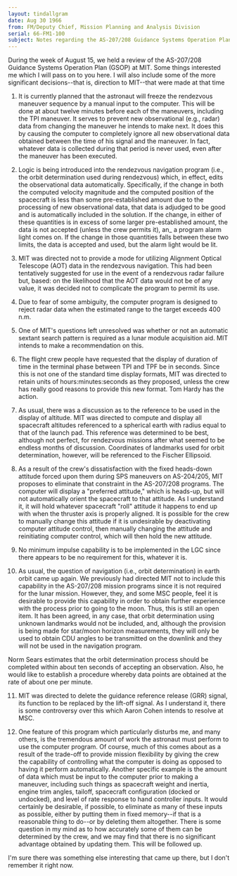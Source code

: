 ```yaml
---
layout: tindallgram
date: Aug 30 1966 
from: FM/Deputy Chief, Mission Planning and Analysis Division
serial: 66-FM1-100
subject: Notes regarding the AS-207/208 Guidance Systems Operation Plan (GSOP) meeting with MIT
---
```

During the week of August 15, we held a review of the AS-207/208 Guidance
Systems Operation Plan (GSOP) at MIT. Some things interested me which
I will pass on to you here. I will also include some of the more significant 
decisions--that is, direction to MIT--that were made at that
time

1. It is currently planned that the astronaut will freeze the rendezvous 
maneuver sequence by a manual input to the computer. This will
be done at about twelve minutes before each of the maneuvers, including
the TPI maneuver. It serves to prevent new observational (e.g., radar)
data from changing the maneuver he intends to make next. It does this
by causing the computer to completely ignore all new observational data
obtained between the time of his signal and the maneuver. In fact,
whatever data is collected during that period is never used, even after
the maneuver has been executed.

2. Logic is being introduced into the rendezvous navigation program
(i.e., the orbit determination used during rendezvous) which, in effect,
edits the observational data automatically. Specifically, if the change
in both the computed velocity magnitude and the computed position of the
spacecraft is less than some pre-established amount due to the processing
of new observational data, that data is adjudged to be good and is automatically 
included in the solution. If the change, in either of these
quantities is in excess of some larger pre-established amount, the data
is not accepted (unless the crew permits it), an_ a program alarm light
comes on. If the change in those quantities falls between these two
limits, the data is accepted and used, but the alarm light would be lit.

3. MIT was directed not to provide a mode for utilizing Alignment
Optical Telescope (AOT) data in the rendezvous navigation. This had been
tentatively suggested for use in the event of a rendezvous radar failure
but, based: on the likelihood that the AOT data would not be of any value,
it was decided not to complicate the program to permit its use.

4. Due to fear of some ambiguity, the computer program is designed
to reject radar data when the estimated range to the target exceeds
400 n.m.

5. One of MIT's questions left unresolved was whether or not an
automatic sextant search pattern is required as a lunar module acquisition
aid. MIT intends to make a recommendation on this.

6. The flight crew people have requested that the display of duration
of time in the terminal phase between TPI and TPF be in seconds.
Since this is not one of the standard time display formats, MIT was
directed to retain units of hours:minutes:seconds as they proposed,
unless the crew has really good reasons to provide this new format.
Tom Hardy has the action.

7. As usual, there was a discussion as to the reference to be used
in the display of altitude. MIT was directed to compute and display all
spacecraft altitudes referenced to a spherical earth with radius equal
to that of the launch pad. This reference was determined to be best,
although not perfect, for rendezvous missions after what seemed to be
endless months of discussion. Coordinates of landmarks used for orbit
determination, however, will be referenced to the Fischer Ellipsoid.

8. As a result of the crew's dissatisfaction with the fixed heads-down 
attitude forced upon them during SPS maneuvers on AS-204/205, MIT
proposes to eliminate that constraint in the AS-207/208 programs. The
computer will display a "preferred attitude," which is heads-up, but
will not automatically orient the spacecraft to that attitude. As I
understand it, it will hold whatever spacecraft "roll" attitude it happens 
to end up with when the thruster axis is properly aligned. It is
possible for the crew to manually change this attitude if it is undesirable 
by deactivating computer attitude control, then manually changing
the attitude and reinitiating computer control, which will then hold the
new attitude.

9. No minimum impulse capability is to be implemented in the LGC
since there appears to be no requirement for this, whatever it is.

10. As usual, the question of navigation (i.e., orbit determination)
in earth orbit came up again. We previously had directed MIT not to include 
this capability in the AS-207/208 mission programs since it is not
required for the lunar mission. However, they, and some MSC people, feel
it is desirable to provide this capability in order to obtain further
experience with the process prior to going to the moon. Thus, this is
still an open item. It has been agreed, in any case, that orbit determination
using unknown landmarks would not be included, and, although
the provision is being made for star/moon horizon measurements, they
will only be used to obtain CDU angles to be transmitted on the downlink 
and they will not be used in the navigation program.

Norm Sears estimates that the orbit determination process should 
be completed within about ten seconds of accepting an observation. Also,
he would like to establish a procedure whereby data points are obtained
at the rate of about one per minute.

11. MIT was directed to delete the guidance reference release (GRR) 
signal, its function to be replaced by the lift-off signal. As I understand 
it, there is some controversy over this which Aaron Cohen intends
to resolve at MSC.

12. One feature of this program which particularly disturbs me, and
many others, is the tremendous amount of work the astronaut must perform
to use the computer program. Of course, much of this comes about as a
result of the trade-off to provide mission flexibility by giving the
crew the capability of controlling what the computer is doing as opposed
to having it perform automatically. Another specific example is the
amount of data which must be input to the computer prior to making a maneuver, 
including such things as spacecraft weight and inertia, engine
trim angles, tailoff, spacecraft configuration (docked or undocked), and
level of rate response to hand controller inputs. It would certainly
be desirable, if possible, to eliminate as many of these inputs as possible, 
either by putting them in fixed memory--if that is a reasonable
thing to do--or by deleting them altogether. There is some question in
my mind as to how accurately some of them can be determined by the crew,
and we may find that there is no significant advantage obtained by updating 
them. This will be followed up.

I'm sure there was something else interesting that came up there, but I
don't remember it right now.


